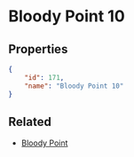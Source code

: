 # Bloody Point 10

<no description available>

## Properties

```json
{
    "id": 171,
    "name": "Bloody Point 10"
}
```

## Related

- [Bloody Point](../items/10806-bloody-point.md)

